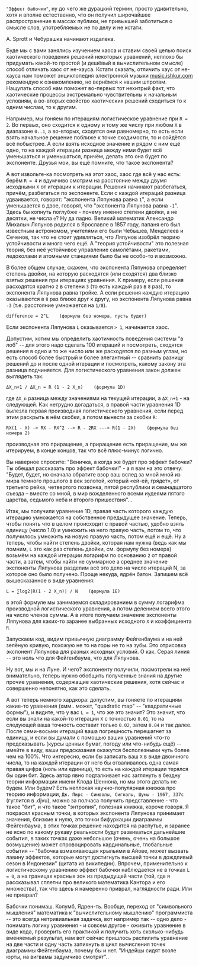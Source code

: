 

`"Эффект бабочки"`, ну до чего же дурацкий термин, просто удивительно, хотя и вполне естественно, что он получил широчайшее распространение в массах публики, не привыкшей заботиться о смысле слов, употребляемых не по делу и не кстати. 

A. Sprott и Чебурашка начинают издалека. 

Буде мы с вами занялись изучением хаоса и ставим своей целью поиск хаотического поведения решений некоторых уравнений, неплохо бы придумать какой-то простой (и дешёвый в вычислительном смысле) способ отличать хаос от не-хауса. Кстати сказать, отличить хаус от не-хауса нам поможет энциклопедия электронной музыки [music.ishkur.com](http://music.ishkur.com/) рекомендую к ознакомлению, но вернёмся к нашим шпротам. Нащупать способ нам поможет во-первых тот нехитрый факт, что хаотические процессы экстремально чувствительны к начальным условиям, а во-вторых свойство хаотических решений сходиться то к одним числам, то к другим.

Например, мы гоняем по итерациям логистическое уравнение при `R = 2`. Во первых, оно сходится к одному и тому же числу при любом `X` в диапазоне `0..1`, а во-вторых, сходятся они равномерно, то есть если взять начальное решение поближе к точке сходимости, то и сойдётся всё побыстрее. А если взять исходное значение и рядом с ним ещё одно, то на каждой итерации разница между ними будет всё уменьшаться и уменьшаться, причём, делать это она будет по экспоненте. Друзья мои, вы ещё помните, что такое экспонента?  

А вот извольте-ка посмотреть на этот хаос, хаос где всё у нас есть: берём `R = 4` и вдумчиво смотрим на расстояние между двумя исходными `X` от итерации к итерации. Решения начинают разбегаться, причём, разбегаться по экспоненте. Если с каждой итераций разница удваивается, говорят: "экспонента Ляпунова равна `1`", а если уменьшается в двое, говорят, что "экспонента Ляпунова равна `-1`". Здесь бы копнуть поглубже - почему именно степени двойки, а не десятки, не числа `e`? Ну да ладно. Великий математик Александр Михалыч Ляпунов родился в Ярославле в 1857 году, папаня его был известным астрономом, учителями его были Чебышев, Менделеев и Сеченов, так что не стоит удивляться, что Ляпунов изобрёл теорию устойчивости и много чего ещё. А "теория устойчивости" это полезная теория, без неё устойчивое управление самолётами, ракетами, ледоколами и атомными станциями было бы не особо-то и возможно.

В более общем случае, скажем, что экспонента Ляпунова определяет степень двойки, на которую расходятся (или сходятся) два близко взятых решения при итерациях уравнения. К примеру, если решения расходятся кратно `2` в степени `3` (то есть каждый раз в `8` раз), то экспонента Ляпунова равна тройке. А если решения каждую итерацию оказываются в `8` раз ближе друг к другу, но экспонента Ляпунова равна `-3` (т.е. расстояние умножается на `1/8`).

    difference = 2^L    (формула без номера, пусть будет)

Если экспонента Ляпунова `L` оказывается `> 1`, начинается хаос.

Допустим, хотим мы определить хаотичность поведения системы "в лоб" -- для этого надо сделать 100 итераций и посмотреть, сходятся решения в одно и то же число или же расходятся по разным углам, но есть способ более быстрый и более элегантный -- сравнить разницу решений до и после одной итерации и посмотреть, какому закону эта разница подчиняется. Для логистического уравнения закон должен выглядеть так:

    ΔX_n+1 / ΔX_n = R (1 - 2 X_n)    (формула 1D)

где `ΔX_n` разница между значениями на текущей итерации, а `ΔX_n+1` - на следующей.
Как нетрудно догадаться, в правой части уравнения 1D вылезла первая производная логистического уравнения, если перед этим раскрыть в нём скобки, а потом вынести за скобки `R`: 

    RX(1 - X) -> RX - RX^2 --> R - 2RX ---> R(1 - 2X)    (формула без номера 2)

производная это приращение, а приращение есть приращение, мы же итерируем, в конце концов, так что всё плюс-минус логично.

Вы наверное спросите: "Веничка, а когда же будет про эффект бабочки? Ты обещал рассказать про эффект бабочки!" - а я вам на это отвечу: "Будет, будет, но сначала обратите взор ваш вслед за мной мной из мира темного прошлого в век золотой, который «ей-ей, грядет», от третьего рейха, четвертого позвонка, пятой республики и семнадцатого съезда – вместе со мной, в мир вожделенного всеми иудеями пятого царства, седьмого неба и второго пришествия"...

Итак, мы получили уравнение 1D, правая часть которого каждую итерацию умножается на собственное предыдущее значение. Теперь, чтобы понять что в целом происходит с правой частью, удобно взять единицу (число 1.0) и умножить на него правую часть, потом то, что получилось умножить на новую правую часть, потом ещё и ещё. Ну а теперь, чтобы найти степень двойки, которая нам нужна (ведь как мы помним, `L` это как раз степень двойки, см. формулу без номера) возьмём на каждой итерации логарифм по основанию `2` от правой части, а затем, чтобы найти не суммарное а среднее значение экспоненты Ляпунова разделим всё это дело на число итераций N, за которое оно было получено. Проще некуда, ядрён батон. Запишем всё вышесказанное в виде уравнения:

    L = ∑log2|R(1 - 2 X_n)| / N    (формула 1E)

в этой формуле мы занимаемся складированием в сумму логарифма производной логистического уравнения, а потом делением всего этого на число членов суммы. А в итоге получаем значение экспоненты Ляпунова для каких-то заранее выбранных исходного `Х` и коэффициента `R`.

Запускаем код, видим привычную диаграмму Фейгенбаума и на ней зелёную кривую, похожую не то на горы не то на зубы. Это отрисовка экспонент Ляпунова для разных исходных условий. О как. Серая линия -- это ноль что для Фейгенбаума, что для Ляпунова.

Ну вот, мы и на Луне. И чего? экспоненту получили, посмотрели на неё внимательно, теперь нужно обобщить полученные знания на другие прочие уравнения, содержащие хаотические решения, хотя сейчас и совершенно непонятно, как это сделать.

А вот теперь немного хардкора: допустим, вы гоняете по итерациям какие-то уравнения (хмм.. может, "quadratic map" -- "квадратичные формы"), и видите, что у вас `L = 1`, что же это значит? Это значит, что если вы знали на какой-то итерации `Х` с точностью `0.01`, то на следующей ваша точность составит только `0.02`, затем `0.04` и так далее. После семи-восьми итераций ваша погрешность перешагнет за единицу, и если вы думали с помощью ваших уравнений что-то предсказывать (курсы ценных бумаг, погоду или что-нибудь ещё) -- имейте в виду, ваши предсказания окажутся бесполезными чуть более чем на 100%. Что интересно, если бы записать ваш `X` в виде двоичного числа, то на каждой итерации от него бы отваливалось одна самая правая цифра (ноль или единица), то есть на каждой итерации терялся бы один бит. Здесь автор явно подталкивает нас заглянуть в бездну теории информации имени Клода Шеннона, но мы этого делать не будем. Или будем? Есть неплохая научно-популярная книжка про теорию информации, `Дж. Пирс - Символы, Сигналы, Шумы - 1967, 337с` (гуглится в .djvu), можно за полчаса получить представление - что такое "бит", и что такое "энтропия", полезная книжка, короче говоря.
Я покрасил красным точки, в которых экспонента Ляпунова принимает значения, близкие к нулю, это точки бифуркации диаграммы Фейгенбаума, в этих точках решение находится на распутье, и заранее не ясно по какому рукаву реальности будут развиваться дальнейшие события, в таких точках даже небольшое (очень, очень на большое возмущение) может спровоцировать кардинальные, глобальные события -- "бабочка взмахивающая крыльями в Айове, может вызвать лавину эффектов, которые могут достигнуть высшей точки в дождливый сезон в Индонезии" (цитата из википедии). Впрочем, применительно к логистическому уравнению эффект бабочки наблюдается не в точках `L = 0`, а на границах красных зон из предыдущей части (той, где я рассказывал сплетни про великого математика Кантора и его множества), так что здесь я намеренно приврал, наглядности ради. Или не приврал?

Бабочки понимаш. Колумб, Ядрен-ть. Вообще, переход от "символьного мышления" математика к "вычислительному мышлению" программиста -- это всегда нетривиальная задачка, вот например так -- одно дело - понимать логику уравнения - и совсем другое - оживить уравнение в виде кода, проверить его практикой и получить хоть сколько-нибудь вменяемый результат, нам вот сейчас пришлось распилить уравнение на две части и одну часть запихнуть в цикл вычисления точек диаграммы Фейгенбаума, почему бы и нет. "Индейцы сидят возле юрты, на вигвамы задумчиво смотрят"..
